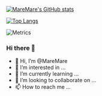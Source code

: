 [![MareMare's GitHub stats](https://github-readme-stats.vercel.app/api?username=MareMare&count_private=true&show_icons=true&theme=github_dark)](https://github.com/anuraghazra/github-readme-stats)

[![Top Langs](https://github-readme-stats.vercel.app/api/top-langs/?username=MareMare&layout=compact&theme=github_dark)](https://github.com/anuraghazra/github-readme-stats)

![Metrics](https://metrics.lecoq.io/MareMare?template=classic&base.header=0&base.activity=0&base.community=0&base.repositories=0&achievements=1&notable=1&introduction=1&achievements.threshold=C&achievements.secrets=true&achievements.display=detailed&achievements.limit=0&notable.from=all&notable.repositories=false&notable.indepth=false&notable.types=commit&introduction.title=true&config.timezone=JST)

### Hi there 👋

<!--
**MareMare/MareMare** is a ✨ _special_ ✨ repository because its `README.md` (this file) appears on your GitHub profile.
Here are some ideas to get you started:

- 🔭 I’m currently working on ...
- 🌱 I’m currently learning ...
- 👯 I’m looking to collaborate on ...
- 🤔 I’m looking for help with ...
- 💬 Ask me about ...
- 📫 How to reach me: ...
- 😄 Pronouns: ...
- ⚡ Fun fact: ...
-->

- 👋 Hi, I’m @MareMare
- 👀 I’m interested in ...
- 🌱 I’m currently learning ...
- 💞️ I’m looking to collaborate on ...
- 📫 How to reach me ...
